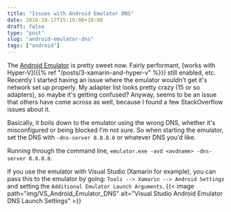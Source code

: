 ```yaml
---
title: "Issues with Android Emulator DNS"
date: 2018-10-17T15:19:00+10:00
draft: false
type: "post"
slug: "android-emulator-dns"
tags: ["android"]
---
```


The [Android Emulator](https://developer.android.com/studio/run/emulator) is pretty sweet now. Fairly performant, [works with Hyper-V]({{% ref "/posts/3-xamarin-and-hyper-v" %}}) still enabled, etc.  
Recently I started having an issue where the emulator wouldn't get it's network set up properly. My adapter list looks pretty crazy (15 or so adapters), so maybe it's getting confused? Anyway, seems to be an issue that others have come across as well, because I found a few StackOverflow issues about it.
<!--more-->  

Basically, it boils down to the emulator using the wrong DNS, whether it's misconfigured or being blocked I'm not sure. 
So when starting the emulator, set the DNS with `-dns-server 8.8.8.8` or whatever DNS you'd like.  

Running through the command line, `emulator.exe -avd <avdname> -dns-server 8.8.8.8`.  

If you use the emulator with Visual Studio (Xamarin for example), you can pass this to the emulator by going: `Tools --> Xamarin --> Android Settings` and setting the `Additional Emulator Launch Arguments`.
{{< image path="img/VS_Android_Emulator_DNS" alt="Visual Studio Android Emulator DNS Launch Settings" >}}  